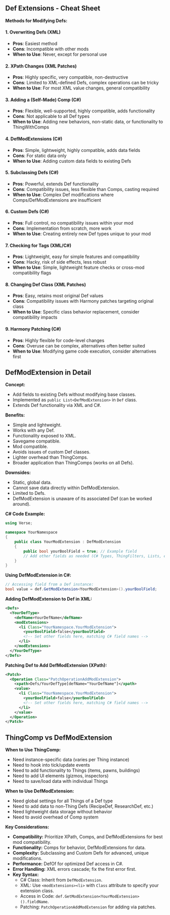 ## Def Extensions - Cheat Sheet

**Methods for Modifying Defs:**

#### 1. Overwriting Defs (XML)
- **Pros**: Easiest method
- **Cons**: Incompatible with other mods
- **When to Use**: Never, except for personal use

#### 2. XPath Changes (XML Patches)
- **Pros**: Highly specific, very compatible, non-destructive
- **Cons**: Limited to XML-defined Defs, complex operations can be tricky
- **When to Use**: For most XML value changes, general compatibility

#### 3. Adding a (Self-Made) Comp (C#)
- **Pros**: Flexible, well-supported, highly compatible, adds functionality
- **Cons**: Not applicable to all Def types
- **When to Use**: Adding new behaviors, non-static data, or functionality to ThingWithComps

#### 4. DefModExtensions (C#)
- **Pros**: Simple, lightweight, highly compatible, adds data fields
- **Cons**: For static data only
- **When to Use**: Adding custom data fields to existing Defs

#### 5. Subclassing Defs (C#)
- **Pros**: Powerful, extends Def functionality
- **Cons**: Compatibility issues, less flexible than Comps, casting required
- **When to Use**: Complex Def modifications where Comps/DefModExtensions are insufficient

#### 6. Custom Defs (C#)
- **Pros**: Full control, no compatibility issues within your mod
- **Cons**: Implementation from scratch, more work
- **When to Use**: Creating entirely new Def types unique to your mod

#### 7. Checking for Tags (XML/C#)
- **Pros**: Lightweight, easy for simple features and compatibility
- **Cons**: Hacky, risk of side effects, less robust
- **When to Use**: Simple, lightweight feature checks or cross-mod compatibility flags

#### 8. Changing Def Class (XML Patches)
- **Pros**: Easy, retains most original Def values
- **Cons**: Compatibility issues with Harmony patches targeting original class
- **When to Use**: Specific class behavior replacement, consider compatibility impacts

#### 9. Harmony Patching (C#)
- **Pros**: Highly flexible for code-level changes
- **Cons**: Overuse can be complex, alternatives often better suited
- **When to Use**: Modifying game code execution, consider alternatives first

## DefModExtension in Detail

**Concept:**

- Add fields to existing Defs without modifying base classes.
- Implemented as `public List<DefModExtension>` in `Def` class.
- Extends Def functionality via XML and C#.

**Benefits:**

- Simple and lightweight.
- Works with any Def.
- Functionality exposed to XML.
- Savegame compatible.
- Mod compatible.
- Avoids issues of custom Def classes.
- Lighter overhead than ThingComps.
- Broader application than ThingComps (works on all Defs).

**Downsides:**

- Static, global data.
- Cannot save data directly within DefModExtension.
- Limited to Defs.
- DefModExtension is unaware of its associated Def (can be worked around).

**C# Code Example:**

```csharp
using Verse;

namespace YourNamespace
{
    public class YourModExtension : DefModExtension
    {
        public bool yourBoolField = true; // Example field
        // Add other fields as needed (C# Types, ThingFilters, Lists, etc.)
    }
}
```

**Using DefModExtension in C#:**

```csharp
// Accessing field from a Def instance:
bool value = def.GetModExtension<YourModExtension>().yourBoolField;
```

**Adding DefModExtension to Def in XML:**

```xml
<Defs>
  <YourDefType>
    <defName>YourDefName</defName>
    <modExtensions>
      <li Class="YourNamespace.YourModExtension">
        <yourBoolField>false</yourBoolField>
        <!-- Set other fields here, matching C# field names -->
      </li>
    </modExtensions>
  </YourDefType>
</Defs>
```

**Patching Def to Add DefModExtension (XPath):**

```xml
<Patch>
  <Operation Class="PatchOperationAddModExtension">
    <xpath>Defs/YourDefType[defName="YourDefName"]</xpath>
    <value>
      <li Class="YourNamespace.YourModExtension">
        <yourBoolField>false</yourBoolField>
        <!-- Set other fields here, matching C# field names -->
      </li>
    </value>
  </Operation>
</Patch>
```

## ThingComp vs DefModExtension

**When to Use ThingComp:**
- Need instance-specific data (varies per Thing instance)
- Need to hook into tick/update events
- Need to add functionality to Things (items, pawns, buildings)
- Need to add UI elements (gizmos, inspectors)
- Need to save/load data with individual Things

**When to Use DefModExtension:**
- Need global settings for all Things of a Def type
- Need to add data to non-Thing Defs (RecipeDef, ResearchDef, etc.)
- Need lightweight data storage without behavior
- Need to avoid overhead of Comp system

**Key Considerations:**

- **Compatibility:** Prioritize XPath, Comps, and DefModExtensions for best mod compatibility.
- **Functionality:** Comps for behavior, DefModExtensions for data.
- **Complexity:** Subclassing and Custom Defs for advanced, unique modifications.
- **Performance:** DefOf for optimized Def access in C#.
- **Error Handling:** XML errors cascade; fix the first error first.
- **Key Syntax:**
  - C# Class: Inherit from `DefModExtension`.
  - XML: Use `<modExtensions><li>` with `Class` attribute to specify your extension class.
  - Access in Code: `def.GetModExtension<YourModExtension>().fieldName`.
  - Patching: `PatchOperationAddModExtension` for adding via patches.
``` 
